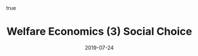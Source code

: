 ---
order: 10
title: Welfare Economics (3) Social Choice
date: 2019-07-24
categories: [Economics, Microeconomics]
tags: [Economics, Microeconomics, Welfare Economics, Social Choice]
math: true
description: >-
    Based on the lecture "Applied Microeconomics (2018-2)" by Prof. Jin Woo Park, Dept. of Economics, College of Economics & Commerce, Kookmin Univ.
image:
    path: /_post_refer_img/Microeconomics/Thumbnail.jpg
---